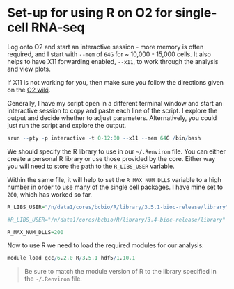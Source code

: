 # Set-up for using R on O2 for single-cell RNA-seq

Log onto O2 and start an interactive session - more memory is often required, and I start with `--mem` of `64G` for ~ 10,000 - 15,000 cells. It also helps to have X11 forwarding enabled, `--x11`, to work through the analysis and view plots.

If X11 is not working for you, then make sure you follow the directions given on the [O2 wiki](https://wiki.rc.hms.harvard.edu/display/O2/Using+X11+Applications+Remotely).

Generally, I have my script open in a different terminal window and start an interactive session to copy and paste each line of the script. I explore the output and decide whether to adjust parameters. Alternatively, you could just run the script and explore the output.

```r
srun --pty -p interactive -t 0-12:00 --x11 --mem 64G /bin/bash
```

We should specify the R library to use in our `~/.Renviron` file. You can either create a personal R library or use those provided by the core. Either way you will need to store the path to the `R_LIBS_USER` variable. 

Within the same file, it will help to set the `R_MAX_NUM_DLLS` variable to a high number in order to use many of the single cell packages. I have mine set to `200`, which has worked so far.

```r
R_LIBS_USER="/n/data1/cores/bcbio/R/library/3.5.1-bioc-release/library"

#R_LIBS_USER="/n/data1/cores/bcbio/R/library/3.4-bioc-release/library"

R_MAX_NUM_DLLS=200
```

Now to use R we need to load the required modules for our analysis:

```r
module load gcc/6.2.0 R/3.5.1 hdf5/1.10.1
```

> Be sure to match the module version of R to the library specified in the `~/.Renviron` file.